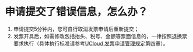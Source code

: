 

# 申请提交了错误信息，怎么办？

1. 申请提交5分钟内，您可自行取消发票申请后重新提交；  
2. 发票开具后，如需修改包括抬头、税号、金额等票面信息的，一律按照退换票要求执行（具体执行标准请参考[UCloud 发票申请管理规定](/invoice/agreement)第四章）。  
